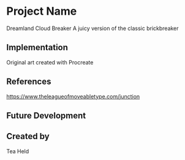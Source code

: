 # Project Name
Dreamland Cloud Breaker
A juicy version of the classic brickbreaker


## Implementation
Original art created with Procreate


## References
https://www.theleagueofmoveabletype.com/junction

## Future Development


## Created by
Tea Held
